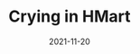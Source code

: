 ---
title: "Crying in HMart"
date: 2021-11-20
tags: ['Non Fiction']
categories: ['Books']
has_text: False
---